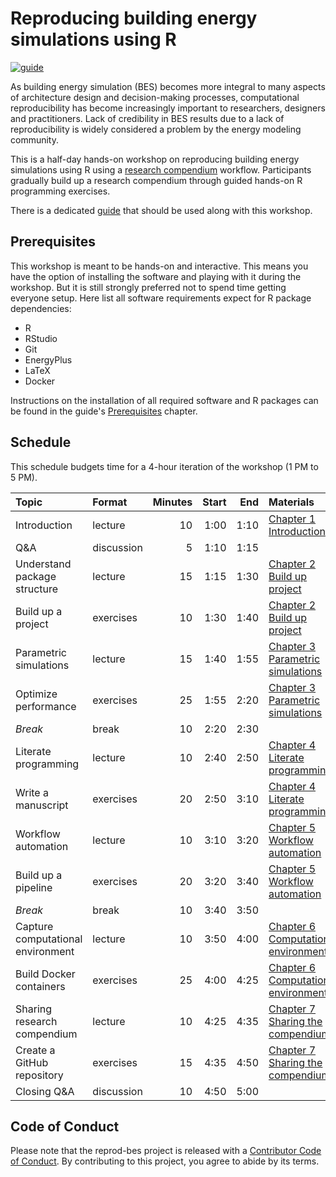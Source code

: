 # Reproducing building energy simulations using R

<!-- badges: start -->
[![guide](https://github.com/hongyuanjia/reprod-bes/actions/workflows/bookdown.yaml/badge.svg)](https://github.com/hongyuanjia/reprod-bes/actions/workflows/bookdown.yaml)
<!-- badges: end -->

As building energy simulation (BES) becomes more integral to many aspects of
architecture design and decision-making processes, computational reproducibility
has become increasingly important to researchers, designers and practitioners.
Lack of credibility in BES results due to a lack of reproducibility is widely
considered a problem by the energy modeling community.

This is a half-day hands-on workshop on reproducing building energy simulations
using R using a [research compendium](https://peerj.com/preprints/3192)
workflow. Participants gradually build up a research compendium through guided
hands-on R programming exercises.

There is a dedicated [guide](https://reprod-bes.hongyuanjia.me/) that should be
used along with this workshop.

## Prerequisites

This workshop is meant to be hands-on and interactive. This means you have the
option of installing the software and playing with it during the workshop.
But it is still strongly preferred not to spend time getting everyone setup.
Here list all software requirements expect for R package dependencies:

* R
* RStudio
* Git
* EnergyPlus
* LaTeX
* Docker

Instructions on the installation of all required software and R packages can be
found in the guide's
[Prerequisites](https://reprod-bes.hongyuanjia.me/prerequisites.html)
chapter.

## Schedule

This schedule budgets time for a 4-hour iteration of the workshop (1 PM to 5 PM).

| Topic                             | Format     | Minutes | Start |  End | Materials                                                                          |
|:----------------------------------|:-----------|--------:|------:|-----:|:-----------------------------------------------------------------------------------|
| Introduction                      | lecture    |      10 |  1:00 | 1:10 | [Chapter 1 Introduction](https://reprod-bes.hongyuanjia.me/intro.html)             |
| Q&A                               | discussion |       5 |  1:10 | 1:15 |                                                                                    |
| Understand package structure      | lecture    |      15 |  1:15 | 1:30 | [Chapter 2 Build up project](https://reprod-bes.hongyuanjia.me/project.html)       |
| Build up a project                | exercises  |      10 |  1:30 | 1:40 | [Chapter 2 Build up project](https://reprod-bes.hongyuanjia.me/project.html)       |
| Parametric simulations            | lecture    |      15 |  1:40 | 1:55 | [Chapter 3 Parametric simulations](https://reprod-bes.hongyuanjia.me/eplusr.html)  |
| Optimize performance              | exercises  |      25 |  1:55 | 2:20 | [Chapter 3 Parametric simulations](https://reprod-bes.hongyuanjia.me/eplusr.html)  |
| *Break*                           | break      |      10 |  2:20 | 2:30 |                                                                                    |
| Literate programming              | lecture    |      10 |  2:40 | 2:50 | [Chapter 4 Literate programming](https://reprod-bes.hongyuanjia.me/rmarkdown.html) |
| Write a manuscript                | exercises  |      20 |  2:50 | 3:10 | [Chapter 4 Literate programming](https://reprod-bes.hongyuanjia.me/rmarkdown.html) |
| Workflow automation               | lecture    |      10 |  3:10 | 3:20 | [Chapter 5 Workflow automation](https://reprod-bes.hongyuanjia.me/targets.html)    |
| Build up a pipeline               | exercises  |      20 |  3:20 | 3:40 | [Chapter 5 Workflow automation](https://reprod-bes.hongyuanjia.me/targets.html)    |
| *Break*                           | break      |      10 |  3:40 | 3:50 |                                                                                    |
| Capture computational environment | lecture    |      10 |  3:50 | 4:00 | [Chapter 6 Computational environment](https://reprod-bes.hongyuanjia.me/renv.html) |
| Build Docker containers           | exercises  |      25 |  4:00 | 4:25 | [Chapter 6 Computational environment](https://reprod-bes.hongyuanjia.me/renv.html) |
| Sharing research compendium       | lecture    |      10 |  4:25 | 4:35 | [Chapter 7 Sharing the compendium](https://reprod-bes.hongyuanjia.me/github.html)  |
| Create a GitHub repository        | exercises  |      15 |  4:35 | 4:50 | [Chapter 7 Sharing the compendium](https://reprod-bes.hongyuanjia.me/github.html)  |
| Closing Q&A                       | discussion |      10 |  4:50 | 5:00 |                                                                                    |

## Code of Conduct

Please note that the reprod-bes project is released with a [Contributor Code of
Conduct](https://contributor-covenant.org/version/2/0/CODE_OF_CONDUCT.html). By
contributing to this project, you agree to abide by its terms.
